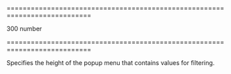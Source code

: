 <!--**
/*-------------------------------------------
    Auto-generated file. Do not modify.
-------------------------------------------

**-->
===========================================================================
<!--default-->300<!--/default-->
<!--type-->number<!--/type-->
===========================================================================

<!--shortDescription-->
Specifies the height of the popup menu that contains values for filtering.
<!--/shortDescription-->

<!--fullDescription-->

<!--/fullDescription-->